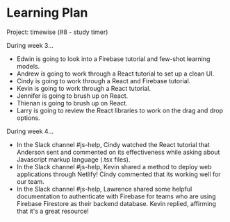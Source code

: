 # Learning Plan
Project: timewise (#8 - study timer)

During week 3…
- Edwin is going to look into a Firebase tutorial and few-shot learning models.
- Andrew is going to work through a React tutorial to set up a clean UI.
- Cindy is going to work through a React and Firebase tutorial.
- Kevin is going to work through a React tutorial. 
- Jennifer is going to brush up on React.
- Thienan is going to brush up on React.
- Larry is going to review the React libraries to work on the drag and drop options.

During week 4…
- In the Slack channel #js-help, Cindy watched the React tutorial that Anderson sent and commented on its effectiveness while asking about Javascript markup language (.tsx files).
- In the Slack channel #js-help, Kevin shared a method to deploy web applications through Netlify! Cindy commented that its working well for our team.
- In the Slack channel #js-help, Lawrence shared some helpful documentation to authenticate with Firebase for teams who are using Firebase Firestore as their backend database. Kevin replied, affirming that it's a great resource!